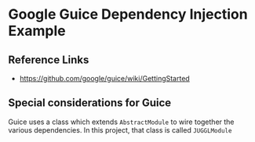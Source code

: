 # Google Guice Dependency Injection Example

## Reference Links
* https://github.com/google/guice/wiki/GettingStarted

## Special considerations for Guice
Guice uses a class which extends `AbstractModule` to wire together
the various dependencies. In this project, that class is called
`JUGGLModule`